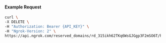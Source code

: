 <!-- Code generated for API Clients. DO NOT EDIT. -->

#### Example Request

```bash
curl \
-X DELETE \
-H "Authorization: Bearer {API_KEY}" \
-H "Ngrok-Version: 2" \
https://api.ngrok.com/reserved_domains/rd_315ikh62TKq6WsGJGgp3F2mSO6T/http_endpoint_configuration
```
